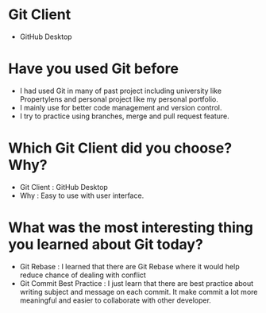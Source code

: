 # Git Client

- GitHub Desktop

# Have you used Git before

- I had used Git in many of past project including university like Propertylens and personal project like my personal portfolio.
- I mainly use for better code management and version control.
- I try to practice using branches, merge and pull request feature.

# Which Git Client did you choose? Why?

- Git Client : GitHub Desktop
- Why : Easy to use with user interface.

# What was the most interesting thing you learned about Git today?

- Git Rebase : I learned that there are Git Rebase where it would help reduce chance of dealing with conflict
- Git Commit Best Practice : I just learn that there are best practice about writing subject and message on each commit. It make commit a lot more meaningful and easier to collaborate with other developer.
